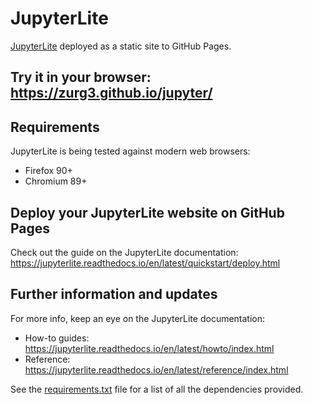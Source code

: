 # JupyterLite
[JupyterLite](https://github.com/jupyterlite) deployed as a static site to GitHub Pages.

## Try it in your browser: https://zurg3.github.io/jupyter/

## Requirements
JupyterLite is being tested against modern web browsers:
- Firefox 90+
- Chromium 89+

## Deploy your JupyterLite website on GitHub Pages
Check out the guide on the JupyterLite documentation: https://jupyterlite.readthedocs.io/en/latest/quickstart/deploy.html

## Further information and updates
For more info, keep an eye on the JupyterLite documentation:
- How-to guides: https://jupyterlite.readthedocs.io/en/latest/howto/index.html
- Reference: https://jupyterlite.readthedocs.io/en/latest/reference/index.html

See the [requirements.txt](requirements.txt) file for a list of all the dependencies provided.
